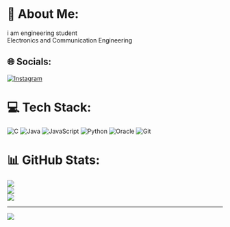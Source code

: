 # 💫 About Me:
i am engineering student<br>Electronics and Communication Engineering


## 🌐 Socials:
[![Instagram](https://img.shields.io/badge/Instagram-%23E4405F.svg?logo=Instagram&logoColor=white)](https://instagram.com/@thenameiskarthik) 

# 💻 Tech Stack:
![C](https://img.shields.io/badge/c-%2300599C.svg?style=for-the-badge&logo=c&logoColor=white) ![Java](https://img.shields.io/badge/java-%23ED8B00.svg?style=for-the-badge&logo=openjdk&logoColor=white) ![JavaScript](https://img.shields.io/badge/javascript-%23323330.svg?style=for-the-badge&logo=javascript&logoColor=%23F7DF1E) ![Python](https://img.shields.io/badge/python-3670A0?style=for-the-badge&logo=python&logoColor=ffdd54) ![Oracle](https://img.shields.io/badge/Oracle-F80000?style=for-the-badge&logo=oracle&logoColor=white) ![Git](https://img.shields.io/badge/git-%23F05033.svg?style=for-the-badge&logo=git&logoColor=white)
# 📊 GitHub Stats:
![](https://github-readme-stats.vercel.app/api?username=karthikbpujara&theme=vue-dark&hide_border=false&include_all_commits=true&count_private=true)<br/>
![](https://nirzak-streak-stats.vercel.app/?user=karthikbpujara&theme=vue-dark&hide_border=false)<br/>
![](https://github-readme-stats.vercel.app/api/top-langs/?username=karthikbpujara&theme=vue-dark&hide_border=false&include_all_commits=true&count_private=true&layout=compact)

---
[![](https://visitcount.itsvg.in/api?id=karthikbpujara&icon=0&color=0)](https://visitcount.itsvg.in)

<!-- Proudly created with GPRM ( https://gprm.itsvg.in ) -->
